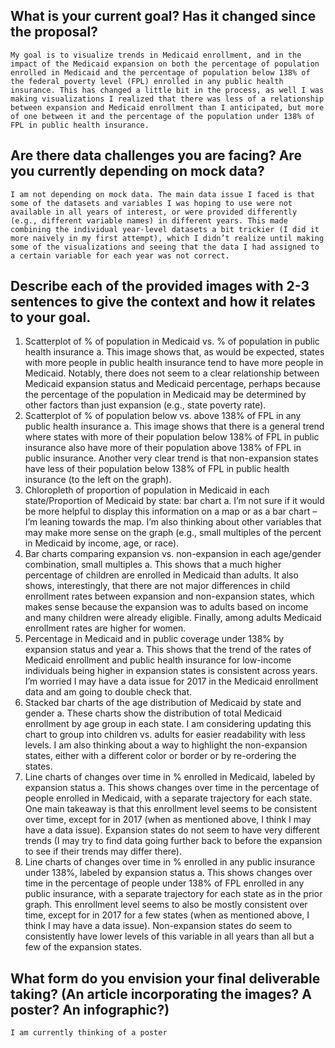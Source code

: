 ## What is your current goal? Has it changed since the proposal?
	My goal is to visualize trends in Medicaid enrollment, and in the impact of the Medicaid expansion on both the percentage of population enrolled in Medicaid and the percentage of population below 138% of the federal poverty level (FPL) enrolled in any public health insurance. This has changed a little bit in the process, as well I was making visualizations I realized that there was less of a relationship between expansion and Medicaid enrollment than I anticipated, but more of one between it and the percentage of the population under 138% of FPL in public health insurance.

## Are there data challenges you are facing? Are you currently depending on mock data?
	I am not depending on mock data. The main data issue I faced is that some of the datasets and variables I was hoping to use were not available in all years of interest, or were provided differently (e.g., different variable names) in different years. This made combining the individual year-level datasets a bit trickier (I did it more naively in my first attempt), which I didn’t realize until making some of the visualizations and seeing that the data I had assigned to a certain variable for each year was not correct.

## Describe each of the provided images with 2-3 sentences to give the context and how it relates to your goal.
1.	Scatterplot of % of population in Medicaid vs. % of population in public health insurance
a.	This image shows that, as would be expected, states with more people in public health insurance tend to have more people in Medicaid. Notably, there does not seem to a clear relationship between Medicaid expansion status and Medicaid percentage, perhaps because the percentage of the population in Medicaid may be determined by other factors than just expansion (e.g., state poverty rate).
2.	Scatterplot of % of population below vs. above 138% of FPL in any public health insurance
a.	This image shows that there is a general trend where states with more of their population below 138% of FPL in public insurance also have more of their population above 138% of FPL in public insurance. Another very clear trend is that non-expansion states have less of their population below 138% of FPL in public health insurance (to the left on the graph).
3.	Chloropleth of proportion of population in Medicaid in each state/Proportion of Medicaid by state: bar chart
a.	I’m not sure if it would be more helpful to display this information on a map or as a bar chart – I’m leaning towards the map. I’m also thinking about other variables that may make more sense on the graph (e.g., small multiples of the percent in Medicaid by income, age, or race).
4.	Bar charts comparing expansion vs. non-expansion in each age/gender combination, small multiples
a.	This shows that a much higher percentage of children are enrolled in Medicaid than adults. It also shows, interestingly, that there are not major differences in child enrollment rates between expansion and non-expansion states, which makes sense because the expansion was to adults based on income and many children were already eligible. Finally, among adults Medicaid enrollment rates are higher for women.
5.	Percentage in Medicaid and in public coverage under 138% by expansion status and year
a.	This shows that the trend of the rates of Medicaid enrollment and public health insurance for low-income individuals being higher in expansion states is consistent across years. I’m worried I may have a data issue for 2017 in the Medicaid enrollment data and am going to double check that.
6.	Stacked bar charts of the age distribution of Medicaid by state and gender
a.	These charts show the distribution of total Medicaid enrollment by age group in each state. I am considering updating this chart to group into children vs. adults for easier readability with less levels. I am also thinking about a way to highlight the non-expansion states, either with a different color or border or by re-ordering the states.
7.	Line charts of changes over time in % enrolled in Medicaid, labeled by expansion status
a.	This shows changes over time in the percentage of people enrolled in Medicaid, with a separate trajectory for each state. One main takeaway is that this enrollment level seems to be consistent over time, except for in 2017 (when as mentioned above, I think I may have a data issue). Expansion states do not seem to have very different trends (I may try to find data going further back to before the expansion to see if their trends may differ there).
8.	Line charts of changes over time in % enrolled in any public insurance under 138%, labeled by expansion status
a.	This shows changes over time in the percentage of people under 138% of FPL enrolled in any public insurance, with a separate trajectory for each state as in the prior graph. This enrollment level seems to also be mostly consistent over time, except for in 2017 for a few states (when as mentioned above, I think I may have a data issue). Non-expansion states do seem to consistently have lower levels of this variable in all years than all but a few of the expansion states.

## What form do you envision your final deliverable taking? (An article incorporating the images? A poster? An infographic?)
	I am currently thinking of a poster

